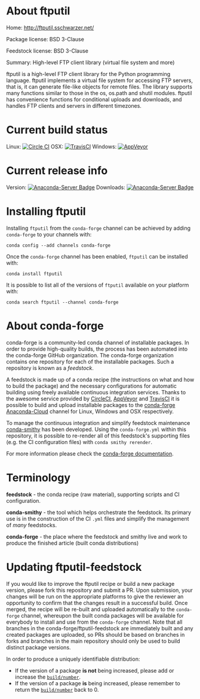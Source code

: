 About ftputil
=============

Home: http://ftputil.sschwarzer.net/

Package license: BSD 3-Clause

Feedstock license: BSD 3-Clause

Summary: High-level FTP client library (virtual file system and more)

ftputil is a high-level FTP client library for the Python programming
language. ftputil implements a virtual file system for accessing FTP
servers, that is, it can generate file-like objects for remote files.
The library supports many functions similar to those in the os, os.path
and shutil modules. ftputil has convenience functions for conditional
uploads and downloads, and handles FTP clients and servers in different
timezones.


Current build status
====================

Linux: [![Circle CI](https://circleci.com/gh/conda-forge/ftputil-feedstock.svg?style=shield)](https://circleci.com/gh/conda-forge/ftputil-feedstock)
OSX: [![TravisCI](https://travis-ci.org/conda-forge/ftputil-feedstock.svg?branch=master)](https://travis-ci.org/conda-forge/ftputil-feedstock)
Windows: [![AppVeyor](https://ci.appveyor.com/api/projects/status/github/conda-forge/ftputil-feedstock?svg=True)](https://ci.appveyor.com/project/conda-forge/ftputil-feedstock/branch/master)

Current release info
====================
Version: [![Anaconda-Server Badge](https://anaconda.org/conda-forge/ftputil/badges/version.svg)](https://anaconda.org/conda-forge/ftputil)
Downloads: [![Anaconda-Server Badge](https://anaconda.org/conda-forge/ftputil/badges/downloads.svg)](https://anaconda.org/conda-forge/ftputil)

Installing ftputil
==================

Installing `ftputil` from the `conda-forge` channel can be achieved by adding `conda-forge` to your channels with:

```
conda config --add channels conda-forge
```

Once the `conda-forge` channel has been enabled, `ftputil` can be installed with:

```
conda install ftputil
```

It is possible to list all of the versions of `ftputil` available on your platform with:

```
conda search ftputil --channel conda-forge
```


About conda-forge
=================

conda-forge is a community-led conda channel of installable packages.
In order to provide high-quality builds, the process has been automated into the
conda-forge GitHub organization. The conda-forge organization contains one repository
for each of the installable packages. Such a repository is known as a *feedstock*.

A feedstock is made up of a conda recipe (the instructions on what and how to build
the package) and the necessary configurations for automatic building using freely
available continuous integration services. Thanks to the awesome service provided by
[CircleCI](https://circleci.com/), [AppVeyor](http://www.appveyor.com/)
and [TravisCI](https://travis-ci.org/) it is possible to build and upload installable
packages to the [conda-forge](https://anaconda.org/conda-forge)
[Anaconda-Cloud](http://docs.anaconda.org/) channel for Linux, Windows and OSX respectively.

To manage the continuous integration and simplify feedstock maintenance
[conda-smithy](http://github.com/conda-forge/conda-smithy) has been developed.
Using the ``conda-forge.yml`` within this repository, it is possible to re-render all of
this feedstock's supporting files (e.g. the CI configuration files) with ``conda smithy rerender``.

For more information please check the [conda-forge documentation](https://conda-forge.org/docs/).

Terminology
===========

**feedstock** - the conda recipe (raw material), supporting scripts and CI configuration.

**conda-smithy** - the tool which helps orchestrate the feedstock.
                   Its primary use is in the construction of the CI ``.yml`` files
                   and simplify the management of *many* feedstocks.

**conda-forge** - the place where the feedstock and smithy live and work to
                  produce the finished article (built conda distributions)


Updating ftputil-feedstock
==========================

If you would like to improve the ftputil recipe or build a new
package version, please fork this repository and submit a PR. Upon submission,
your changes will be run on the appropriate platforms to give the reviewer an
opportunity to confirm that the changes result in a successful build. Once
merged, the recipe will be re-built and uploaded automatically to the
`conda-forge` channel, whereupon the built conda packages will be available for
everybody to install and use from the `conda-forge` channel.
Note that all branches in the conda-forge/ftputil-feedstock are
immediately built and any created packages are uploaded, so PRs should be based
on branches in forks and branches in the main repository should only be used to
build distinct package versions.

In order to produce a uniquely identifiable distribution:
 * If the version of a package **is not** being increased, please add or increase
   the [``build/number``](http://conda.pydata.org/docs/building/meta-yaml.html#build-number-and-string).
 * If the version of a package **is** being increased, please remember to return
   the [``build/number``](http://conda.pydata.org/docs/building/meta-yaml.html#build-number-and-string)
   back to 0.